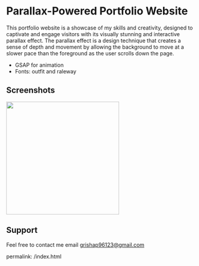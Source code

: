 #  Parallax-Powered Portfolio Website

 This portfolio website is a showcase of my skills and creativity, designed to captivate and engage visitors with its visually stunning and interactive parallax effect. The parallax effect is a design technique that creates a sense of depth and movement by allowing the background to move at a slower pace than the foreground as the user scrolls down the page. 

 - GSAP for animation
 - Fonts: outfit and raleway

## Screenshots
<div align="left">
    <img src="https://firebasestorage.googleapis.com/v0/b/pet-projects-db.appspot.com/o/Portfolio%20previews%2Ffairy-forest%2FScreenshot%202023-04-21%20at%2016.21.57.png?alt=media&token=42645fa7-8f8d-4e3e-acdd-a4b3b0c17e8b" width="300px"</img> 
</div>

## Support

Feel free to contact me email grishap96123@gmail.com

permalink: /index.html
